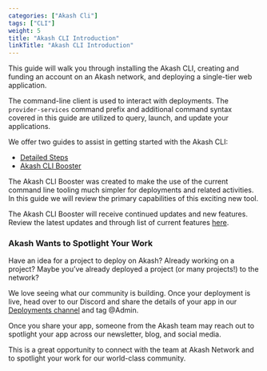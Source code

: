 ```yaml
---
categories: ["Akash Cli"]
tags: ["CLI"]
weight: 5
title: "Akash CLI Introduction"
linkTitle: "Akash CLI Introduction"
---
```


This guide will walk you through installing the Akash CLI, creating and funding an account on an Akash network, and deploying a single-tier web application.

The command-line client is used to interact with deployments. The `provider-services` command prefix and additional command syntax covered in this guide are utilized to query, launch, and update your applications.

We offer two guides to assist in getting started with the Akash CLI:

- [Detailed Steps](/docs/docs/deployments/akash-cli/installation/)
- [Akash CLI Booster](/docs/docs/deployments/akash-cli/cli-booster/)

The Akash CLI Booster was created to make the use of the current command line tooling much simpler for deployments and related activities. In this guide we will review the primary capabilities of this exciting new tool.

The Akash CLI Booster will receive continued updates and new features. Review the latest updates and through list of current features [here](https://github.com/arno01/akash-tools/tree/main/cli-booster).

### Akash Wants to Spotlight Your Work&#x20;

Have an idea for a project to deploy on Akash? Already working on a project? Maybe you’ve already deployed a project (or many projects!) to the network?

We love seeing what our community is building. Once your deployment is live, head over to our Discord and share the details of your app in our [Deployments channel](https://discord.com/channels/747885925232672829/771909909335506955) and tag @Admin.

Once you share your app, someone from the Akash team may reach out to spotlight your app across our newsletter, blog, and social media.

This is a great opportunity to connect with the team at Akash Network and to spotlight your work for our world-class community.
